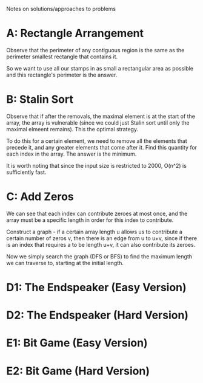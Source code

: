 Notes on solutions/approaches to problems

# A: Rectangle Arrangement
Observe that the perimeter of any contiguous region is the same as the perimeter smallest rectangle that contains it.

So we want to use all our stamps in as small a rectangular area as possible and this rectangle's perimeter is the answer.

# B: Stalin Sort

Observe that if after the removals, the maximal element is at the start of the array, the array is vulnerable (since we could just Stalin sort until only the maximal elmeent remains). This the optimal strategy.

To do this for a certain element, we need to remove all the elements that precede it, and any greater elements that come after it. Find this quantity for each index in the array. The answer is the minimum.

It is worth noting that since the input size is restricted to 2000, O(n^2) is sufficiently fast.

# C: Add Zeros
We can see that each index can contribute zeroes at most once, and the array must be a specific length in order for this index to contribute. 

Construct a graph - if a certain array length u allows us to contribute a certain number of zeros v, then there is an edge from u to u+v, since if there is an index that requires a to be length u+v, it can also contribute its zeroes.

Now we simply search the graph (DFS or BFS) to find the maximum length we can traverse to, starting at the initial length.

# D1: The Endspeaker (Easy Version)


# D2: The Endspeaker (Hard Version)


# E1: Bit Game (Easy Version)


# E2: Bit Game (Hard Version)
